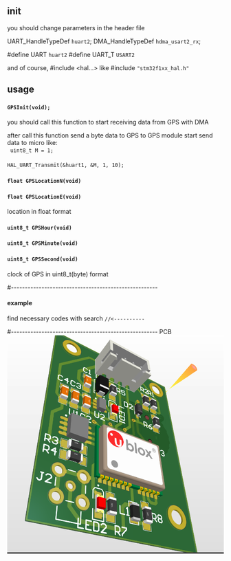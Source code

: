 <h2>init</h2>
you should change parameters in the header file

UART_HandleTypeDef <code>huart2</code>;
DMA_HandleTypeDef <code>hdma_usart2_rx</code>;

#define UART <code>huart2</code>
#define UART_T <code>USART2</code>

and of course, #include <hal...> 
like
#include <code>"stm32f1xx_hal.h"</code>

<h2>usage</h2>
<h4><code>GPSInit(void);</code></h4>
you should call this function to start receiving data from GPS with DMA

after call this function send a byte data to GPS to GPS module start send data to micro
like:<br>
<code>
  uint8_t M = 1;
  <br>
  HAL_UART_Transmit(&huart1, &M, 1, 10);
</code>

<h4><code>float GPSLocationN(void)</code></h4>
<h4><code>float GPSLocationE(void)</code></h4>
location in float format


<h4><code>uint8_t GPSHour(void)</code></h4>
<h4><code>uint8_t GPSMinute(void)</code></h4>
<h4><code>uint8_t GPSSecond(void)</code></h4>
clock of GPS in uint8_t(byte) format

#-----------------------------------------------------
<h4>example</h4>
find necessary codes with search <code>//<----------</code>

#-----------------------------------------------------
PCB
<img src="PCB.PNG">
